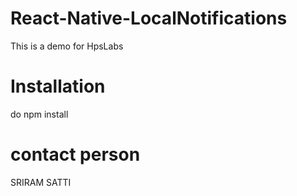 # React-Native-LocalNotifications
This is a demo for HpsLabs


# Installation

do npm install

# contact person

SRIRAM SATTI
